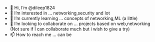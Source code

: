- 👋 Hi, I’m @dileep1824
- 👀 I’m interested in ... networking,security and Iot
- 🌱 I’m currently learning ... concepts of networking,ML (a little) 
- 💞️ I’m looking to collaborate on ... projects based on web,networking (Not sure if I can collaborate much but i wish to give a try)
- 📫 How to reach me ... can be 

<!---
dileep1824/dileep1824 is a ✨ special ✨ repository because its `README.md` (this file) appears on your GitHub profile.
You can click the Preview link to take a look at your changes.
--->
